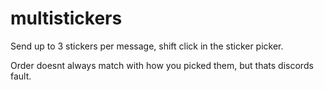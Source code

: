 # multistickers
Send up to 3 stickers per message, shift click in the sticker picker.

Order doesnt always match with how you picked them, but thats discords fault.